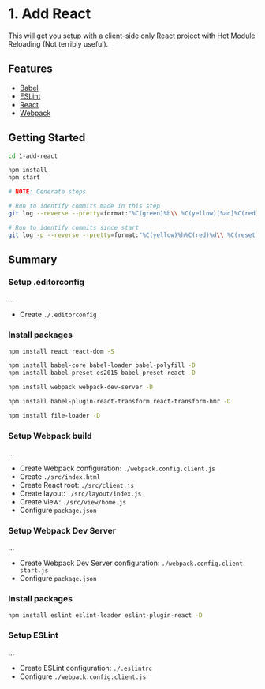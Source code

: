 # 1. Add React

This will get you setup with a client-side only React project with Hot Module Reloading (Not terribly useful).

## Features

- [Babel](https://babeljs.io/)
- [ESLint](http://eslint.org/)
- [React](https://facebook.github.io/react/)
- [Webpack](https://webpack.github.io/)

## Getting Started

```sh
cd 1-add-react

npm install
npm start

# NOTE: Generate steps

# Run to identify commits made in this step
git log --reverse --pretty=format:"%C(green)%h\\ %C(yellow)[%ad]%C(red)%d\\ %C(reset)%s%C(blue)\\ [%cn]%C(reset)" --decorate --date=relative .

# Run to identify commits since start
git log -p --reverse --pretty=format:"%C(yellow)%h%C(red)%d\\ %C(reset)%s%C(blue)\\ [%cn]%C(reset)" --decorate --numstat .
```

## Summary

### Setup .editorconfig

…

- Create `./.editorconfig`

### Install packages

```sh
npm install react react-dom -S

npm install babel-core babel-loader babel-polyfill -D
npm install babel-preset-es2015 babel-preset-react -D

npm install webpack webpack-dev-server -D

npm install babel-plugin-react-transform react-transform-hmr -D

npm install file-loader -D
```

### Setup Webpack build

…

- Create Webpack configuration: `./webpack.config.client.js`
- Create `./src/index.html`
- Create React root: `./src/client.js`
- Create layout: `./src/layout/index.js`
- Create view: `./src/view/home.js`
- Configure `package.json`

### Setup Webpack Dev Server

…

- Create Webpack Dev Server configuration: `./webpack.config.client-start.js`
- Configure `package.json`

### Install packages

```sh
npm install eslint eslint-loader eslint-plugin-react -D
```

### Setup ESLint

…

- Create ESLint configuration: `./.eslintrc`
- Configure `./webpack.config.client.js`
